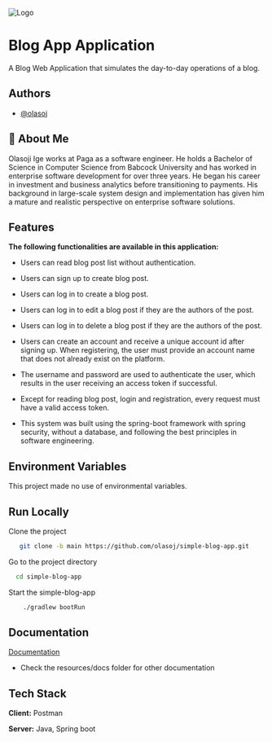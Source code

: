 ![Logo](https://i.postimg.cc/Prh7tGGn/simple-banking-app-logo.jpg)

# Blog App Application

A Blog Web Application that simulates the day-to-day operations of a blog.

## Authors

- [@olasoj](https://www.github.com/olasoj)

## 🚀 About Me

Olasoji Ige works at Paga as a software engineer. He holds a Bachelor of Science in Computer Science from Babcock University and has worked in enterprise software development for over three years. He began his career in investment and business analytics before transitioning to payments. His background in large-scale system design and implementation has given him a mature and realistic perspective on enterprise software solutions.
## Features

**The following functionalities are available in this application:**

- Users can read blog post list without authentication.

- Users can sign up to create blog post.

- Users can log in to create a blog post.

- Users can log in to edit a blog post if they are the authors of the post.

- Users can log in to delete a blog post if they are the authors of the post.

- Users can create an account and receive a unique account id after signing up. When registering, the user must provide an account name that does not already exist on the platform.

- The username and password are used to authenticate the user, which results in the user receiving an access token if successful.

- Except for reading blog post, login and registration, every request must have a valid access token.

- This system was built using the spring-boot framework with spring security, without a database, and following the best principles in software engineering.

## Environment Variables

This project made no use of environmental variables.

## Run Locally

Clone the project

```bash
   git clone -b main https://github.com/olasoj/simple-blog-app.git
```

Go to the project directory

```bash
  cd simple-blog-app
```

Start the simple-blog-app

```bash
    ./gradlew bootRun
```

## Documentation

[Documentation](https://blog-post-api-doc.surge.sh/)
- Check the resources/docs folder for other documentation

## Tech Stack

**Client:** Postman

**Server:** Java, Spring boot
